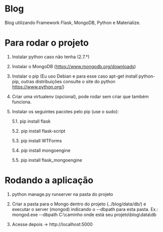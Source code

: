 # Blog
Blog utilizando Framework Flask, MongoDB, Python e Materialize.

# Para rodar o projeto

1. Instalar python caso não tenha (2.7.*)

2. Instalar o MongoDB (https://www.mongodb.org/downloads)

3. Instalar o pip (Eu uso Debian e para esse caso apt-get install python-pip, outras distribuições consulte o site do python https://www.python.org/)

4. Criar uma virtualenv (opcional), pode rodar sem criar que também funciona.

5. Instalar os seguintes pacotes pelo pip (use o sudo):

    5.1. pip install flask

    5.2. pip install flask-script

    5.3. pip install WTForms

    5.4. pip install mongoengine

    5.5. pip install flask_mongoengine


# Rodando a aplicação

1. python manage.py runserver na pasta do projeto

2. Criar a pasta para o Mongo dentro do projeto (../blog/data/db/) e executar o server (mongod) indicando o --dbpath para esta pasta.
Ex.: mongod.exe --dbpath C:\caminho onde está seu projeto\blog\data\db

3. Acesse depois -> http://localhost:5000
